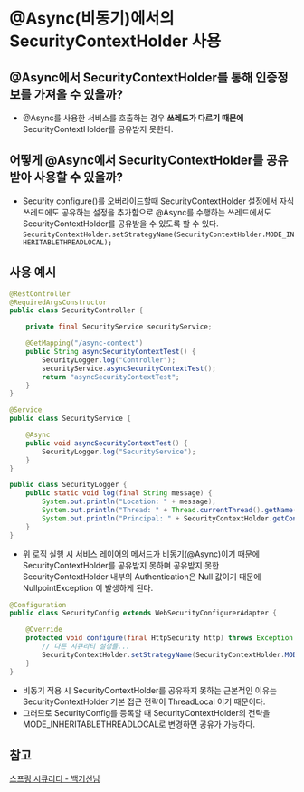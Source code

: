 # @Async(비동기)에서의 SecurityContextHolder 사용

## @Async에서 SecurityContextHolder를 통해 인증정보를 가져올 수 있을까?
- @Async를 사용한 서비스를 호출하는 경우 **쓰레드가 다르기 때문에** SecurityContextHolder를 공유받지 못한다.

## 어떻게 @Async에서 SecurityContextHolder를 공유받아 사용할 수 있을까? 
- Security configure()를 오버라이드할때 SecurityContextHolder 설정에서 자식 쓰레드에도 공유하는 설정을 추가함으로
 @Async를 수행하는 쓰레드에서도 SecurityContextHolder를 공유받을 수 있도록 할 수 있다. 
  `SecurityContextHolder.setStrategyName(SecurityContextHolder.MODE_INHERITABLETHREADLOCAL);`
  
## 사용 예시 
```java
@RestController
@RequiredArgsConstructor
public class SecurityController {

    private final SecurityService securityService;

    @GetMapping("/async-context")
    public String asyncSecurityContextTest() {
        SecurityLogger.log("Controller");
        securityService.asyncSecurityContextTest();
        return "asyncSecurityContextTest";
    }
}

@Service
public class SecurityService {

    @Async
    public void asyncSecurityContextTest() {
        SecurityLogger.log("SecurityService");
    }
}

public class SecurityLogger {
    public static void log(final String message) {
        System.out.println("Location: " + message);
        System.out.println("Thread: " + Thread.currentThread().getName());
        System.out.println("Principal: " + SecurityContextHolder.getContext().getAuthentication().getPrincipal().toString());
    }
}
```
- 위 로직 실행 시 서비스 레이어의 메서드가 비동기(@Async)이기 때문에 SecurityContextHolder를 공유받지 못하며
공유받지 못한 SecurityContextHolder 내부의 Authentication은 Null 값이기 때문에 NullpointException 이 발생하게 된다.
```java
@Configuration
public class SecurityConfig extends WebSecurityConfigurerAdapter {

    @Override
    protected void configure(final HttpSecurity http) throws Exception {
        // 다른 시큐리티 설정들...
        SecurityContextHolder.setStrategyName(SecurityContextHolder.MODE_INHERITABLETHREADLOCAL);
    }
}
```
- 비동기 적용 시 SecurityContextHolder를 공유하지 못하는 근본적인 이유는 SecurityContextHolder 기본 접근 전략이 ThreadLocal 이기 때문이다.
- 그러므로 SecurityConfig를 등록할 때 SecurityContextHolder의 전략을 MODE_INHERITABLETHREADLOCAL로 변경하면 공유가 가능하다.

## 참고
[스프링 시큐리티 - 백기선님](https://www.inflearn.com/course/%EB%B0%B1%EA%B8%B0%EC%84%A0-%EC%8A%A4%ED%94%84%EB%A7%81-%EC%8B%9C%ED%81%90%EB%A6%AC%ED%8B%B0/dashboard)
